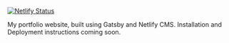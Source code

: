 [![Netlify Status](https://api.netlify.com/api/v1/badges/a9814b98-6a5f-4078-908a-0063fedd2ba3/deploy-status)](https://app.netlify.com/sites/michaeldono/deploys)

My portfolio website, built using Gatsby and Netlify CMS. Installation and Deployment instructions coming soon. 